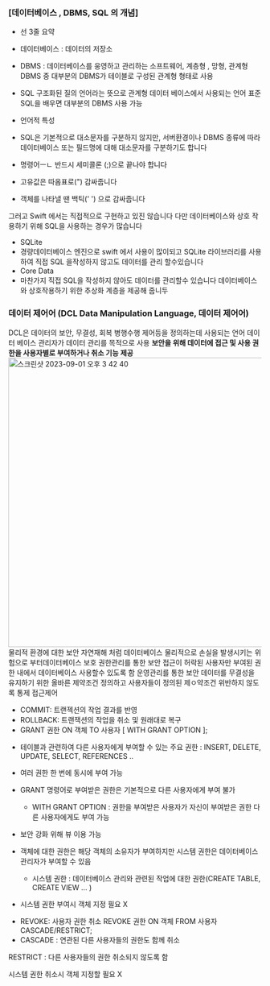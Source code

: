 ### [데이터베이스 , DBMS, SQL 의 개념]
* 선 3줄 요약
* 데이터베이스 : 데이터의 저장소
* DBMS : 데이터베이스를 웅영하고 관리하는 소프트웨어, 계층형 , 망형, 관계형 DBMS 중 대부분의 DBMS가 테이블로 구성된 관계형 형태로 사용
* SQL 구조화된 질의 언어라는 뜻으로 관계형 데이터 베이스에서 사용되는 언어 표준 SQL을 배우면 대부분의 DBMS 사용 가능

* 언어적 특성
* SQL은 기본적으로 대소문자를 구분하지 않지만, 서버환경이나 DBMS 종류에 따라 데이터베이스 또는 필드명에 대해 대소문자를 구분하기도 합니다
* 명령어ㅡㄴ 반드시 세미콜론 (;)으로 끝나야 합니다
* 고유값은 따옴표로(") 감싸줍니다
* 객체를 나타낼 땐 백틱(' ') 으로 감싸줍니다

그러고  Swift 에서는 직접적으로 구현하고 있진 않습니다
다만 데이터베이스와 상호 작용하기 위해 SQL을 사용하는 경우가 많습니다 

* SQLite
* 경량데이터베이스 엔진으로 swift 에서 사용이 많이되고 SQLite 라이브러리를 사용하여 직접 SQL 을작성하지 않고도 데이터를 관리 할수있습니다 
* Core Data
* 마찬가지 직접 SQL을 작성하지 않아도 데이터를 관리할수 있습니다 데이터베이스와 상호작용하기 위한 추상화 계층을 제공해 줍니두
  

### 데이터 제어어 (DCL Data Manipulation Language, 데이터 제어어)

DCL은 데이터의 보안, 무결성, 회복 병행수행 제어등을 정의하는데 사용되는 언어
데이터 베이스 관리자가 데이터 관리를 목적으로 사용
**보안을 위해 데이터에 접근 및 사용 권한을 사용자별로 부여하거나 취소 기능 제공**
<img width="575" alt="스크린샷 2023-09-01 오후 3 42 40" src="https://github.com/hdaisywd/CS-Study/assets/122965360/28db2603-aded-428b-bfe9-fe578f932ac0">
물리적 환경에 대한 보안
자연재해 처럼 데이터베이스 물리적으로 손실을 발생시키는 위험으로 부터데이터베이스 보호 
권한관리를 통한 보안
접근이 허락된 사용자만 부여된 권한 내에서 데이터베이스 사용할수 있도록 함 
운영관리를 통한 보안
데이터를 무결성을 유지하기 위한 올바른 제약조건 정의하고 사용자들이 정의된 제ㅇ약조건 위반하지 않도록 통제 
접근제어 






* COMMIT: 트랜젝션의 작업 결과를 반영
* ROLLBACK: 트랜잭션의 작업을 취소 및 원래대로 복구
* GRANT 권한 ON 객체 TO 사용자 [ WITH GRANT OPTION ];
- 테이블과 관련하여 다른 사용자에게 부여할 수 있는 주요 권한 : INSERT, DELETE, UPDATE, SELECT, REFERENCES ..

- 여러 권한 한 번에 동시에 부여 가능

- GRANT 명령어로 부여받은 권한은 기본적으로 다른 사용자에게 부여 불가

    + WITH GRANT OPTION : 권한을 부여받은 사용자가 자신이 부여받은 권한 다른 사용자에게도 부여 가능

- 보안 강화 위해 뷰 이용 가능

- 객체에 대한 권한은 해당 객체의 소유자가 부여하지만 시스템 권한은 데이터베이스 관리자가 부여할 수 있음

    + 시스템 권한 : 데이터베이스 관리와 관련된 작업에 대한 권한(CREATE TABLE, CREATE VIEW ... )

- 시스템 권한 부여시 객체 지정 필요 X
* REVOKE: 사용자 권한 취소
 REVOKE 권한 ON 객체 FROM 사용자 CASCADE/RESTRICT;
* CASCADE : 연관된 다른 사용자들의 권한도 함께 취소

RESTRICT : 다른 사용자들의 권한 취소되지 않도록 함

시스템 권한 취소시 객체 지정할 필요 X

 
